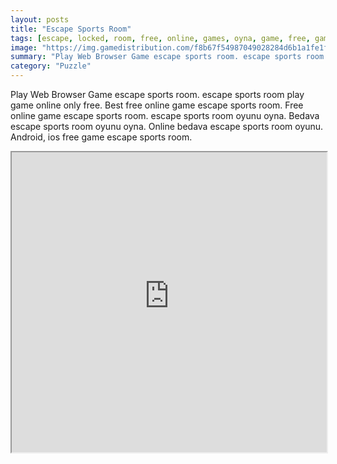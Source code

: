 ```yaml
---
layout: posts
title: "Escape Sports Room"
tags: [escape, locked, room, free, online, games, oyna, game, free, games, play, play, games]
image: "https://img.gamedistribution.com/f8b67f54987049028284d6b1a1fe1fab.jpg"
summary: "Play Web Browser Game escape sports room. escape sports room play game online only free. Best free online game escape sports room. Free online game escape sports room. escape sports room oyunu oyna. Bedava escape sports room oyunu oyna. Online bedava escape sports room oyunu. Android, ios free game escape sports room."
category: "Puzzle"
---
```


Play Web Browser Game escape sports room. escape sports room play game online only free. Best free online game escape sports room. Free online game escape sports room. escape sports room oyunu oyna. Bedava escape sports room oyunu oyna. Online bedava escape sports room oyunu. Android, ios free game escape sports room.

<iframe width="100%" height="480px;" src="https://flash.gamedistribution.com?game=f8b67f54987049028284d6b1a1fe1fab"></iframe>
